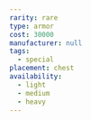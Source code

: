 ```yaml
---
rarity: rare
type: armor
cost: 30000
manufacturer: null
tags:
  - special
placement: chest
availability:
  - light
  - medium
  - heavy
---
```

